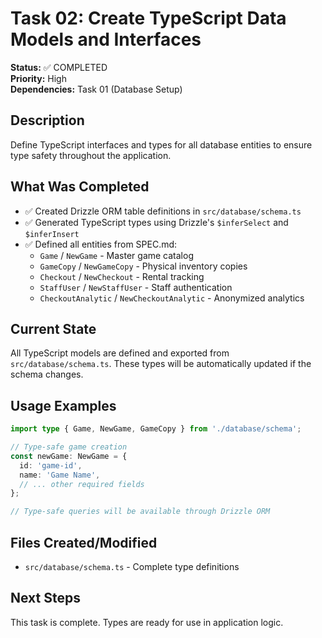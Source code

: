 # Task 02: Create TypeScript Data Models and Interfaces

**Status:** ✅ COMPLETED  
**Priority:** High  
**Dependencies:** Task 01 (Database Setup)

## Description

Define TypeScript interfaces and types for all database entities to ensure type safety throughout the application.

## What Was Completed

- ✅ Created Drizzle ORM table definitions in `src/database/schema.ts`
- ✅ Generated TypeScript types using Drizzle's `$inferSelect` and `$inferInsert`
- ✅ Defined all entities from SPEC.md:
  - `Game` / `NewGame` - Master game catalog
  - `GameCopy` / `NewGameCopy` - Physical inventory copies
  - `Checkout` / `NewCheckout` - Rental tracking
  - `StaffUser` / `NewStaffUser` - Staff authentication
  - `CheckoutAnalytic` / `NewCheckoutAnalytic` - Anonymized analytics

## Current State

All TypeScript models are defined and exported from `src/database/schema.ts`. These types will be automatically updated if the schema changes.

## Usage Examples

```typescript
import type { Game, NewGame, GameCopy } from './database/schema';

// Type-safe game creation
const newGame: NewGame = {
  id: 'game-id',
  name: 'Game Name',
  // ... other required fields
};

// Type-safe queries will be available through Drizzle ORM
```

## Files Created/Modified

- `src/database/schema.ts` - Complete type definitions

## Next Steps

This task is complete. Types are ready for use in application logic.
